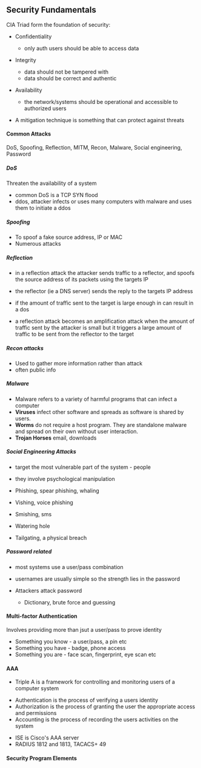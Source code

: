 ## Security Fundamentals

CIA Triad form the foundation of security:

* Confidentiality
	- only auth users should be able to access data 
* Integrity
	- data should not be tampered with
	- data should be correct and authentic
* Availability
	- the network/systems should be operational and accessible to authorized users
	
* A mitigation technique is something that can protect against threats

#### Common Attacks

DoS, Spoofing, Reflection, MITM, Recon, Malware, Social engineering, Password


##### DoS

Threaten the availability of a system
- common DoS is a TCP SYN flood
- ddos, attacker infects or uses many computers with malware and uses them to initiate a ddos

##### Spoofing
- To spoof a fake source address, IP or MAC
- Numerous attacks

##### Reflection
- in a reflection attack the attacker sends traffic to a reflector, and spoofs the source address of its packets using the targets IP
- the reflector (ie a DNS server) sends the reply to the targets IP address
- if the amount of traffic sent to the target is large enough in can result in a dos 

- a reflection attack becomes an amplification attack when the amount of traffic sent by the attacker is small but it triggers a large amount of traffic to be sent from the reflector to the target 

##### Recon attacks

- Used to gather more information rather than attack
- often public info

##### Malware

- Malware refers to a variety of harmful programs that can infect a computer 
- **Viruses** infect other software and spreads as software is shared by users.
- **Worms** do not require a host program. They are standalone malware and spread on their own without user interaction. 
- **Trojan Horses** email, downloads

##### Social Engineering Attacks

- target the most vulnerable part of the system - people 
- they involve psychological manipulation
- Phishing, spear phishing, whaling
- Vishing, voice phishing
- Smishing, sms 

- Watering hole 
- Tailgating, a physical breach

##### Password related
- most systems use a user/pass combination 
- usernames are usually simple so the strength lies in the password

- Attackers attack password
	- Dictionary, brute force and guessing 
	


#### Multi-factor Authentication

Involves providing more than jsut a user/pass to prove identity

- Something you know - a user/pass, a pin etc 
- Something you have - badge, phone access 
- Something you are - face scan, fingerprint, eye scan etc 

#### AAA

- Triple A is a framework for controlling and monitoring users of a computer system 

* Authentication is the process of verifying a users identity
* Authorization is the process of granting the user the appropriate access and permissions
* Accounting is the process of recording the users activities on the system 

- ISE is Cisco's AAA server
- RADIUS 1812 and 1813, TACACS+ 49

#### Security Program Elements